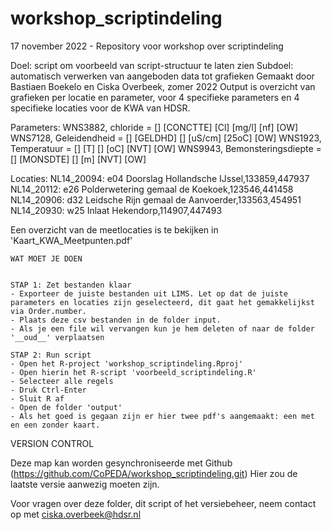 # workshop_scriptindeling
 17 november 2022 - Repository voor workshop over scriptindeling

Doel: script om voorbeeld van script-structuur te laten zien
Subdoel: automatisch verwerken van aangeboden data tot grafieken
Gemaakt door Bastiaen Boekelo en Ciska Overbeek, zomer 2022
Output is overzicht van grafieken per locatie en parameter, voor 4 specifieke parameters en 4 specifieke locaties voor de KWA van HDSR. 


Parameters:
WNS3882, chloride = [] [CONCTTE] [Cl] [mg/l] [nf] [OW]
WNS7128, Geleidendheid = [] [GELDHD] [] [uS/cm] [25oC] [OW]
WNS1923, Temperatuur = [] [T] [] [oC] [NVT] [OW]
WNS9943, Bemonsteringsdiepte = [] [MONSDTE] [] [m] [NVT] [OW]

Locaties:
NL14_20094: e04 Doorslag Hollandsche IJssel,133859,447937
NL14_20112: e26 Polderwetering gemaal de Koekoek,123546,441458
NL14_20906: d32 Leidsche Rijn gemaal de Aanvoerder,133563,454951
NL14_20930: w25 Inlaat Hekendorp,114907,447493

Een overzicht van de meetlocaties is te bekijken in 'Kaart_KWA_Meetpunten.pdf'

~~~~~~~~~~~~~~~~~~~~~~~~~~~~~~~~~~~~~~~~~~~~~~~~~~~~~~~~~~~~~~~~~~~~~~~~~~~~~~~~~~~~~~~~~~~~~~~~~~~~~~~~~~~~~~~~~~~~~~~~~~~~
WAT MOET JE DOEN


STAP 1: Zet bestanden klaar
- Exporteer de juiste bestanden uit LIMS. Let op dat de juiste parameters en locaties zijn geselecteerd, dit gaat het gemakkelijkst via Order.number.
- Plaats deze csv bestanden in de folder input.
- Als je een file wil vervangen kun je hem deleten of naar de folder '__oud__' verplaatsen

STAP 2: Run script
- Open het R-project 'workshop_scriptindeling.Rproj'
- Open hierin het R-script 'voorbeeld_scriptindeling.R'
- Selecteer alle regels
- Druk Ctrl-Enter
- Sluit R af
- Open de folder 'output'
- Als het goed is gegaan zijn er hier twee pdf's aangemaakt: een met en een zonder kaart.

~~~~~~~~~~~~~~~~~~~~~~~~~~~~~~~~~~~~~~~~~~~~~~~~~~~~~~~~~~~~~~~~~~~~~~~~~~~~~~~~~~~~~~~~~~~~~~~~~~~~~~~~~~~~~~~~~~~~~~~~~~~~
VERSION CONTROL


Deze map kan worden gesynchroniseerde met Github (https://github.com/CoPEDA/workshop_scriptindeling.git)
Hier zou de laatste versie aanwezig moeten zijn.

Voor vragen over deze folder, dit script of het versiebeheer, neem contact op met ciska.overbeek@hdsr.nl
